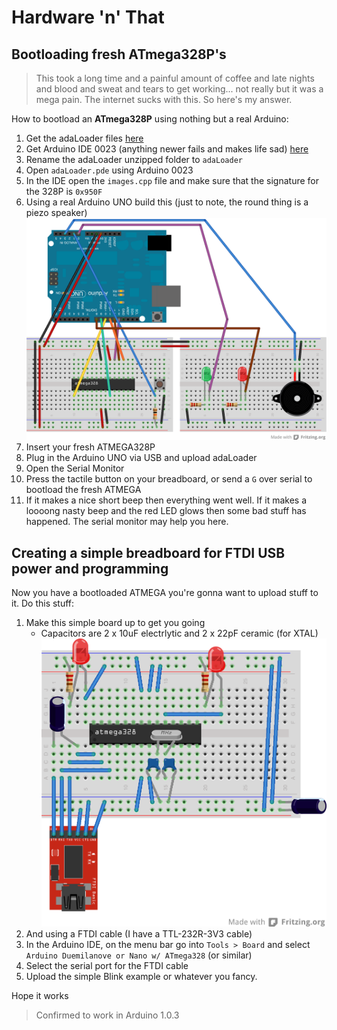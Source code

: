 Hardware 'n' That
=================

Bootloading fresh ATmega328P's
------------------------------

> This took a long time and a painful amount of coffee and late nights and blood and sweat and tears to get working... not really but it was a mega pain. The internet sucks with this. So here's my answer.

How to bootload an **ATmega328P** using nothing but a real Arduino:

1. Get the adaLoader files [here](https://github.com/adafruit/Standalone-Arduino-AVR-ISP-programmer)
1. Get Arduino IDE 0023 (anything newer fails and makes life sad) [here](http://arduino.cc/en/Main/Software)
1. Rename the adaLoader unzipped folder to `adaLoader`
1. Open `adaLoader.pde` using Arduino 0023
1. In the IDE open the `images.cpp` file and make sure that the signature for the 328P is `0x950F`
1. Using a real Arduino UNO build this (just to note, the round thing is a piezo speaker) ![adaLoader Breadboard](ATMEGA328P%20AdaLoader.png)
1. Insert your fresh ATMEGA328P
1. Plug in the Arduino UNO via USB and upload adaLoader
1. Open the Serial Monitor
1. Press the tactile button on your breadboard, or send a `G` over serial to bootload the fresh ATMEGA
1. If it makes a nice short beep then everything went well. If it makes a loooong nasty beep and the red LED glows then some bad stuff has happened. The serial monitor may help you here.


Creating a simple breadboard for FTDI USB power and programming
---------------------------------------------------------------

Now you have a bootloaded ATMEGA you're gonna want to upload stuff to it. Do this stuff:

1. Make this simple board up to get you going
	- Capacitors are 2 x 10uF electrlytic and 2 x 22pF ceramic (for XTAL)
![adaLoader Breadboard](ATMEGA328P%20Simple.png)
1. And using a FTDI cable (I have a TTL-232R-3V3 cable)
1. In the Arduino IDE, on the menu bar go into `Tools > Board` and select `Arduino Duemilanove or Nano w/ ATmega328` (or similar)
1. Select the serial port for the FTDI cable
1. Upload the simple Blink example or whatever you fancy.

Hope it works

> Confirmed to work in Arduino 1.0.3
